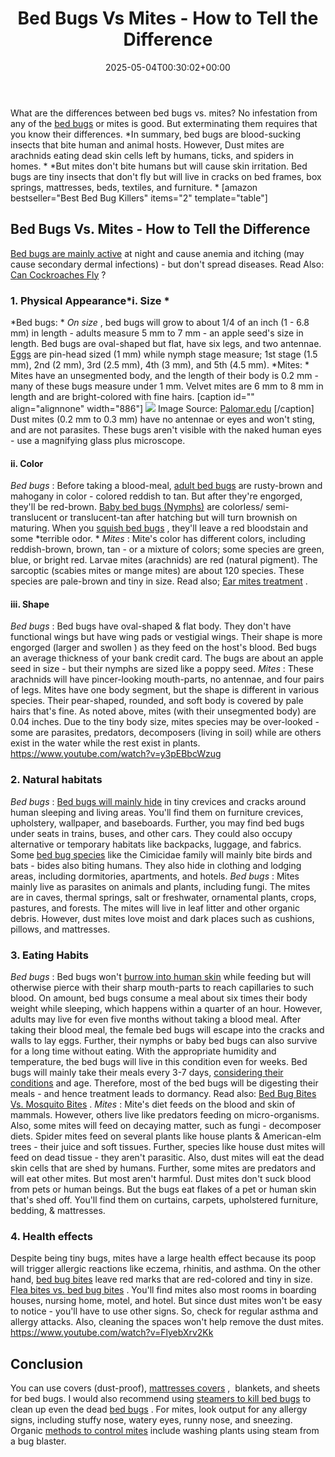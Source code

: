 ﻿---
layout: post
title: Bed Bugs Vs Mites - How to Tell the Difference
date: '2025-05-04T00:30:02+00:00'
categories:
- Bed Bugs
- Guide
tags: []
slug: /bed-bugs-vs-mites/
lastmod: 2025-05-07T12:21:23+03:00
---

What are the differences between bed bugs vs. mites? No infestation from any of the
[bed bugs](https://pestpolicy.com/pictures-of-bed-bugs/)
or mites is good. But exterminating them requires that you know their differences.
*In summary, bed bugs are blood-sucking insects that bite human and animal hosts. However, Dust mites are arachnids eating dead skin cells left by humans, ticks, and spiders in homes. *
*But mites don't bite humans but will cause skin irritation. Bed bugs are tiny insects that don't fly but will live in cracks on bed frames, box springs, mattresses, beds, textiles, and furniture.
*
[amazon bestseller="Best Bed Bug Killers" items="2" template="table"]
## Bed Bugs Vs. Mites - How to Tell the Difference
[Bed bugs are mainly active](https://pestpolicy.com/what-causes-bed-bugs/)
at night and cause anemia and itching (may cause secondary dermal infections) - but don't spread diseases. Read Also:
[Can Cockroaches Fly](https://pestpolicy.com/can-cockroaches-fly/)
?
### 1. Physical Appearance*i. Size *
*Bed bugs: *
*On size*
, bed bugs will grow to about
1/4 of an inch (1 - 6.8 mm) in length - adults measure 5 mm to 7 mm - an apple seed's size in length.
Bed bugs are oval-shaped but flat, have six legs, and two antennae.
[Eggs](https://pestpolicy.com/bed-bug-eggs/)
are pin-head sized (1 mm) while nymph stage measure; 1st stage (1.5 mm), 2nd (2 mm), 3rd (2.5 mm), 4th (3 mm), and 5th (4.5 mm).
*Mites: *
Mites have an unsegmented body, and the length of their body is 0.2 mm - many of these bugs measure under 1 mm. Velvet mites are
6 mm to 8 mm in length and are bright-colored with
fine hairs.
[caption id="" align="alignnone" width="886"]
![](/assets/img/uploads/default-image.jpg)
Image Source:
[Palomar.edu](https://pestpolicy.com/)
[/caption]
Dust mites (0.2 mm to 0.3 mm) have no antennae or eyes and won't sting, and are not parasites. These bugs aren't visible with the naked human eyes - use a magnifying glass plus microscope.
#### ii. Color
*Bed bugs*
: Before taking a blood-meal,
[adult bed bugs](https://pestpolicy.com/proof-bed-bug-spray-review/)
are
rusty-brown and mahogany in color - colored reddish to tan. But after they're engorged, they'll be
red-brown.
[Baby bed bugs (Nymphs)](https://pestpolicy.com/baby-bed-bugs/)
are
colorless/ semi-translucent or translucent-tan after hatching but will turn
brownish on maturing. When you
[squish bed bugs](https://pestpolicy.com/what-happens-when-you-squish-a-bed-bug/)
, they'll leave a red bloodstain and some
*terrible odor. *
*Mites*
: Mite's color has different colors, including reddish-brown, brown, tan - or a mixture of colors; some species are green, blue, or bright red. Larvae mites (arachnids) are red (natural pigment).
The sarcoptic (scabies mites or mange mites) are about 120 species. These species are pale-brown and tiny in size. Read also;
[Ear mites treatment](https://pestpolicy.com/best-medicine-for-ear-mites-in-cats/)
.
#### iii. Shape
*Bed bugs*
: Bed bugs have oval-shaped & flat body. They don't have functional wings but have wing pads or vestigial wings. Their shape is more engorged (larger and swollen ) as they feed on the host's blood.
Bed bugs an average thickness of your bank credit card. The bugs are about an apple seed in size - but their nymphs are sized like a poppy seed.
*Mites*
: These arachnids will have pincer-looking mouth-parts, no antennae, and four pairs of legs. Mites have one body segment, but the shape is different in various species.
Their pear-shaped, rounded, and soft body is covered by pale hairs that's fine. As noted above, mites (with their unsegmented body) are 0.04 inches.
Due to the tiny body size, mites species may be over-looked - some are parasites, predators, decomposers (living in soil) while are others exist in the water while the rest exist in plants.
https://www.youtube.com/watch?v=y3pEBbcWzug
### 2. Natural habitats
*Bed bugs*
:
[Bed bugs will mainly hide](https://pestpolicy.com/where-do-bed-bugs-hide/)
in tiny crevices and cracks around human sleeping and living areas. You'll find them on furniture crevices, upholstery, wallpaper, and baseboards.
Further, you may find bed bugs under seats in trains, buses, and other cars. They could also occupy alternative or temporary habitats like backpacks, luggage, and fabrics.
Some
[bed bug species](https://pestpolicy.com/are-bed-bug-eggs-hard-or-soft/)
like the Cimicidae family will mainly bite birds and bats - bides also biting humans. They also hide in clothing and lodging areas, including dormitories, apartments, and hotels.
*Bed bugs*
:
Mites mainly live as parasites on animals and plants, including fungi. The mites are in caves, thermal springs, salt or freshwater, ornamental plants, crops, pastures, and forests.
The mites will live in leaf litter and other organic debris. However, dust mites love moist and dark places such as cushions, pillows, and mattresses.
### 3. Eating Habits
*Bed bugs*
:
Bed bugs won't
[burrow into human skin](https://pestpolicy.com/does-vinegar-kill-bed-bugs/)
while feeding but will otherwise pierce with their sharp mouth-parts to reach capillaries to such blood.
On amount, bed bugs consume a meal about six times their body weight while sleeping, which happens within a quarter of an hour.
However, adults may live for even five months without taking a blood meal. After taking their blood meal, the female bed bugs will escape into the cracks and walls to lay eggs.
Further, their nymphs or baby bed bugs can also survive for a long time without eating. With the appropriate humidity and temperature, the bed bugs will live in this condition even for weeks.
Bed bugs will mainly take their meals every 3-7 days,
[considering their conditions](https://pestpolicy.com/does-dryer-kill-bed-bugs/)
and age. Therefore, most of the bed bugs will be digesting their meals - and hence treatment leads to dormancy.
Read also:
[Bed Bug Bites Vs. Mosquito Bites](https://pestpolicy.com/bed-bug-bites-vs-mosquito-bites/)
.
*Mites*
:
Mite's diet feeds on the
blood and skin of mammals. However, others live like predators feeding on
micro-organisms. Also, some mites will feed on
decaying matter, such as fungi - decomposer diets.
Spider mites feed on several plants like house plants & American-elm trees - their juice and soft tissues. Further, species like house dust mites will feed on dead tissue - they aren't parasitic.
Also, dust mites will eat the dead skin cells that are shed by humans. Further, some mites are predators and will eat other mites. But most aren't harmful.
Dust mites don't suck blood from pets or human beings. But the bugs eat flakes of a pet or human skin that's shed off. You'll find them on curtains, carpets, upholstered furniture, bedding, & mattresses.
### 4. Health effects
Despite being tiny bugs, mites have a large health effect because its poop will trigger allergic reactions like eczema, rhinitis, and asthma.
On the other hand,
[bed bug bites](https://pestpolicy.com/pictures-of-bed-bug-bites/)
leave red marks that are red-colored and tiny in size.
[Flea bites vs. bed bug bites](https://pestpolicy.com/flea-bites-vs-bed-bug-bites/)
. You'll find mites also most rooms in boarding houses, nursing home, motel, and hotel.
But since dust mites won't be easy to notice - you'll have to use other signs. So, check for regular asthma and allergy attacks. Also, cleaning the spaces won't help remove the dust mites.
https://www.youtube.com/watch?v=FlyebXrv2Kk
## Conclusion
You can use covers (dust-proof),
[mattresses covers](https://pestpolicy.com/best-bed-bug-mattress-encasements/)
,  blankets, and sheets for bed bugs. I would also recommend using
[steamers to kill bed bugs](https://pestpolicy.com/best-bed-bug-steamer/)
to clean up even the dead
[bed bugs](https://pestpolicy.com/dead-bed-bugs/)
.
For mites, look output for any allergy signs, including stuffy nose, watery eyes, runny nose, and sneezing. Organic
[methods to control mites](https://pestpolicy.com/top-7-natural-termite-control-can-easily/)
include washing plants using steam from a bug blaster.